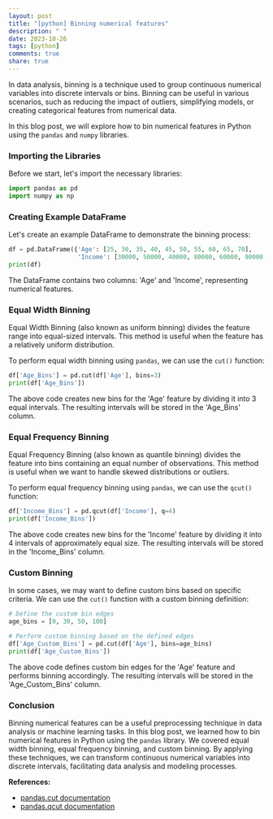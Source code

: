 ```yaml
---
layout: post
title: "[python] Binning numerical features"
description: " "
date: 2023-10-26
tags: [python]
comments: true
share: true
---
```


In data analysis, binning is a technique used to group continuous numerical variables into discrete intervals or bins. Binning can be useful in various scenarios, such as reducing the impact of outliers, simplifying models, or creating categorical features from numerical data.

In this blog post, we will explore how to bin numerical features in Python using the `pandas` and `numpy` libraries.

### Importing the Libraries

Before we start, let's import the necessary libraries:

```python
import pandas as pd
import numpy as np
```

### Creating Example DataFrame

Let's create an example DataFrame to demonstrate the binning process:

```python
df = pd.DataFrame({'Age': [25, 30, 35, 40, 45, 50, 55, 60, 65, 70],
                   'Income': [30000, 50000, 40000, 80000, 60000, 90000, 70000, 120000, 100000, 110000]})
print(df)
```

The DataFrame contains two columns: 'Age' and 'Income', representing numerical features.

### Equal Width Binning

Equal Width Binning (also known as uniform binning) divides the feature range into equal-sized intervals. This method is useful when the feature has a relatively uniform distribution.

To perform equal width binning using `pandas`, we can use the `cut()` function:

```python
df['Age_Bins'] = pd.cut(df['Age'], bins=3) 
print(df['Age_Bins'])
```

The above code creates new bins for the 'Age' feature by dividing it into 3 equal intervals. The resulting intervals will be stored in the 'Age_Bins' column.

### Equal Frequency Binning

Equal Frequency Binning (also known as quantile binning) divides the feature into bins containing an equal number of observations. This method is useful when we want to handle skewed distributions or outliers.

To perform equal frequency binning using `pandas`, we can use the `qcut()` function:

```python
df['Income_Bins'] = pd.qcut(df['Income'], q=4)
print(df['Income_Bins'])
```

The above code creates new bins for the 'Income' feature by dividing it into 4 intervals of approximately equal size. The resulting intervals will be stored in the 'Income_Bins' column.

### Custom Binning

In some cases, we may want to define custom bins based on specific criteria. We can use the `cut()` function with a custom binning definition:

```python
# Define the custom bin edges
age_bins = [0, 30, 50, 100]

# Perform custom binning based on the defined edges
df['Age_Custom_Bins'] = pd.cut(df['Age'], bins=age_bins)
print(df['Age_Custom_Bins'])
```

The above code defines custom bin edges for the 'Age' feature and performs binning accordingly. The resulting intervals will be stored in the 'Age_Custom_Bins' column.

### Conclusion

Binning numerical features can be a useful preprocessing technique in data analysis or machine learning tasks. In this blog post, we learned how to bin numerical features in Python using the `pandas` library. We covered equal width binning, equal frequency binning, and custom binning. By applying these techniques, we can transform continuous numerical variables into discrete intervals, facilitating data analysis and modeling processes.

**References:**
- [pandas.cut documentation](https://pandas.pydata.org/pandas-docs/stable/reference/api/pandas.cut.html)
- [pandas.qcut documentation](https://pandas.pydata.org/pandas-docs/stable/reference/api/pandas.qcut.html)
